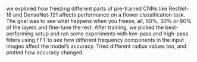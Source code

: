 we explored how freezing different parts of pre-trained CNNs like ResNet-18 and DenseNet-121 affects performance on a flower classification task. The goal was to see what happens when you freeze, all, 50%, 30% or 80% of the layers and fine-tune the rest. After training, we picked the best-performing setup and ran some experiments with low-pass and high-pass filters using FFT to see how different frequency components in the input images affect the model’s accuracy. Tried different radius values too, and plotted how accuracy changed.
